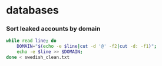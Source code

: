 # databases

### Sort leaked accounts by domain

```sh
while read line; do 
	DOMAIN="$(echo -e $line|cut -d '@' -f2|cut -d: -f1)"; 
	echo -e $line >> $DOMAIN; 
done < swedish_clean.txt
```